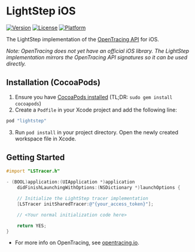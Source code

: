 # LightStep iOS

[![Version](https://img.shields.io/cocoapods/v/lightstep.svg?style=flat)](http://cocoapods.org/pods/lightstep)
[![License](https://img.shields.io/cocoapods/l/lightstep.svg?style=flat)](http://cocoapods.org/pods/lightstep)
[![Platform](https://img.shields.io/cocoapods/p/lightstep.svg?style=flat)](http://cocoapods.org/pods/lightstep)

The LightStep implementation of the [OpenTracing API](http://opentracing.io/) for iOS.

*Note: OpenTracing does not yet have an official iOS library. The LightStep implementation mirrors the OpenTracing API signatures so it can be used directly.*

## Installation (CocoaPods)

1. Ensure you have [CocoaPods installed](https://guides.cocoapods.org/using/getting-started.html) (TL;DR: `sudo gem install cocoapods`)
2. Create a `Podfile` in your Xcode project and add the following line:

```ruby
pod "lightstep"
```

3. Run `pod install` in your project directory. Open the newly created workspace file in Xcode.

## Getting Started

```objectivec
#import "LSTracer.h"

- (BOOL)application:(UIApplication *)application
    didFinishLaunchingWithOptions:(NSDictionary *)launchOptions {

    // Initialize the LightStep tracer implementation
    [LSTracer initSharedTracer:@"{your_access_token}"];

    // <Your normal initialization code here>

    return YES;
}
```

* For more info on OpenTracing, see [opentracing.io](http://opentracing.io).

